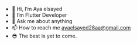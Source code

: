 - 👋 Hi, I’m Aya elsayed
- 👀 I’m Flutter Developer
- 💬 Ask me about anything
- 📫 How to reach me ayaelsayed28aa@gmail.com
-  😎 The best is yet to come.

<!---
ayaElsayedBader/ayaElsayedBader is a ✨ special ✨ repository because its `README.md` (this file) appears on your GitHub profile.
You can click the Preview link to take a look at your changes.
--->
